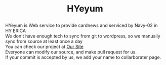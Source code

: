 <h1><p align = "center">HYeyum</p></h1>
HYeyum is Web service to provide cardnews and serviced by Navy-02 in HY ERICA<br/>
We don't have enough tech to sync from git to wordpress, so we manually sync from source at least once a day<br/>
You can check our project at <a href = "http://bxmpe.net/wordpress/">Our Site</a><br/>
Everyone can modify our source, and make pull request for us.<br/>
If your commit is accepted by us, we add your name to collarborater page.<br/>

